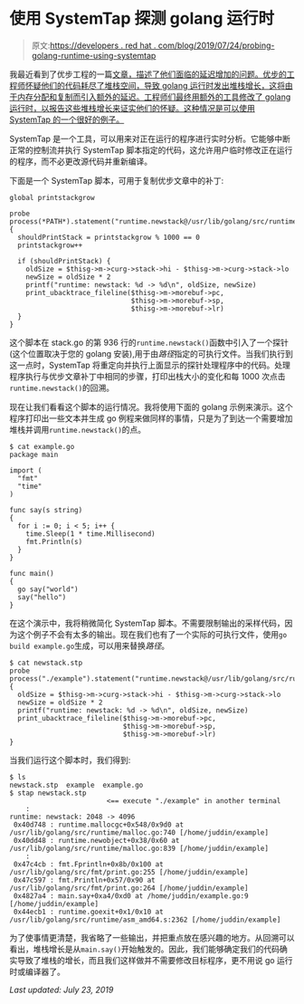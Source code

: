 # 使用 SystemTap 探测 golang 运行时

> 原文:[https://developers . red hat . com/blog/2019/07/24/probing-golang-runtime-using-systemtap](https://developers.redhat.com/blog/2019/07/24/probing-golang-runtime-using-systemtap)

我最近看到了优步工程的一篇[文章，描述了他们面临的延迟增加的问题。优步的工程师怀疑他们的代码耗尽了堆栈空间，导致 golang 运行时发出堆栈增长，这将由于内存分配和复制而引入额外的延迟。工程师们最终用额外的工具修改了 golang 运行时，以报告这些堆栈增长来证实他们的怀疑。这种情况是可以使用 SystemTap 的一个很好的例子。](https://eng.uber.com/optimizing-m3/)

SystemTap 是一个工具，可以用来对正在运行的程序进行实时分析。它能够中断正常的控制流并执行 SystemTap 脚本指定的代码，这允许用户临时修改正在运行的程序，而不必更改源代码并重新编译。

下面是一个 SystemTap 脚本，可用于复制优步文章中的补丁:

```
global printstackgrow

probe process(*PATH*).statement("runtime.newstack@/usr/lib/golang/src/runtime/stack.go:936")
{
  shouldPrintStack = printstackgrow % 1000 == 0
  printstackgrow++

  if (shouldPrintStack) {
    oldSize = $thisg->m->curg->stack->hi - $thisg->m->curg->stack->lo
    newSize = oldSize * 2
    printf("runtime: newstack: %d -> %d\n", oldSize, newSize)
    print_ubacktrace_fileline($thisg->m->morebuf->pc,
                              $thisg->m->morebuf->sp,
                              $thisg->m->morebuf->lr)
  }
}

```

这个脚本在 stack.go 的第 936 行的`runtime.newstack()`函数中引入了一个探针(这个位置取决于您的 golang 安装),用于由*路径*指定的可执行文件。当我们执行到这一点时，SystemTap 将重定向并执行上面显示的探针处理程序中的代码。处理程序执行与优步文章补丁中相同的步骤，打印出栈大小的变化和每 1000 次点击`runtime.newstack()`的回溯。

现在让我们看看这个脚本的运行情况。我将使用下面的 golang 示例来演示。这个程序打印出一些文本并生成 go 例程来做同样的事情，只是为了到达一个需要增加堆栈并调用`runtime.newstack()`的点。

```
$ cat example.go
package main

import (
  "fmt"
  "time"
)

func say(s string)
{
  for i := 0; i < 5; i++ {
    time.Sleep(1 * time.Millisecond)
    fmt.Println(s)
  }
}

func main()
{
  go say("world")
  say("hello")
}

```

在这个演示中，我将稍微简化 SystemTap 脚本。不需要限制输出的采样代码，因为这个例子不会有太多的输出。现在我们也有了一个实际的可执行文件，使用`go build example.go`生成，可以用来替换*路径*。

```
$ cat newstack.stp
probe process("./example").statement("runtime.newstack@/usr/lib/golang/src/runtime/stack.go:936")
{
  oldSize = $thisg->m->curg->stack->hi - $thisg->m->curg->stack->lo
  newSize = oldSize * 2
  printf("runtime: newstack: %d -> %d\n", oldSize, newSize)
  print_ubacktrace_fileline($thisg->m->morebuf->pc, 
                            $thisg->m->morebuf->sp, 
                            $thisg->m->morebuf->lr)
}

```

当我们运行这个脚本时，我们得到:

```
$ ls
newstack.stp  example  example.go
$ stap newstack.stp
                        <== execute "./example" in another terminal
    :
runtime: newstack: 2048 -> 4096
 0x40d748 : runtime.mallocgc+0x548/0x9d0 at /usr/lib/golang/src/runtime/malloc.go:740 [/home/juddin/example]
 0x40dd48 : runtime.newobject+0x38/0x60 at /usr/lib/golang/src/runtime/malloc.go:839 [/home/juddin/example]
    :
 0x47c4cb : fmt.Fprintln+0x8b/0x100 at /usr/lib/golang/src/fmt/print.go:255 [/home/juddin/example]
 0x47c597 : fmt.Println+0x57/0x90 at /usr/lib/golang/src/fmt/print.go:264 [/home/juddin/example]
 0x4827a4 : main.say+0xa4/0xd0 at /home/juddin/example.go:9 [/home/juddin/example]
 0x44ecb1 : runtime.goexit+0x1/0x10 at /usr/lib/golang/src/runtime/asm_amd64.s:2362 [/home/juddin/example]

```

为了使事情更清楚，我省略了一些输出，并把重点放在感兴趣的地方。从回溯可以看出，堆栈增长是从`main.say()`开始触发的。因此，我们能够确定我们的代码确实导致了堆栈的增长，而且我们这样做并不需要修改目标程序，更不用说 go 运行时或编译器了。

*Last updated: July 23, 2019*